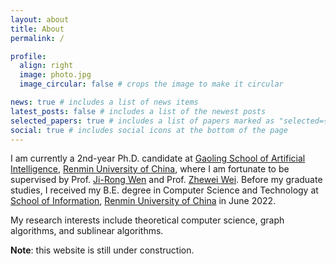 ```yaml
---
layout: about
title: About
permalink: /

profile:
  align: right
  image: photo.jpg
  image_circular: false # crops the image to make it circular

news: true # includes a list of news items
latest_posts: false # includes a list of the newest posts
selected_papers: true # includes a list of papers marked as "selected={true}"
social: true # includes social icons at the bottom of the page
---
```


I am currently a 2nd-year Ph.D. candidate at [Gaoling School of Artificial Intelligence](https://ai.ruc.edu.cn/en), [Renmin University of China](https://en.ruc.edu.cn), where I am fortunate to be supervised by Prof. [Ji-Rong Wen](https://gsai.ruc.edu.cn/jrwen) and Prof. [Zhewei Wei](https://weizhewei.com/). Before my graduate studies, I received my B.E. degree in Computer Science and Technology at [School of Information](http://info.ruc.edu.cn/Home/index.htm), [Renmin University of China](https://en.ruc.edu.cn) in June 2022.

My research interests include theoretical computer science, graph algorithms, and sublinear algorithms.

**Note**: this website is still under construction.
